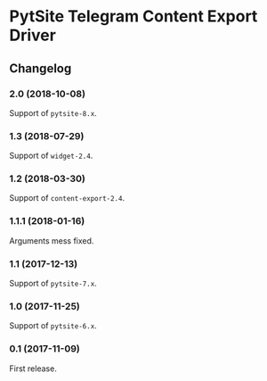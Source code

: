 # PytSite Telegram Content Export Driver


## Changelog


### 2.0 (2018-10-08)

Support of `pytsite-8.x`.


### 1.3 (2018-07-29)

Support of `widget-2.4`.


### 1.2 (2018-03-30)

Support of `content-export-2.4`.


### 1.1.1 (2018-01-16)

Arguments mess fixed.


### 1.1 (2017-12-13)

Support of `pytsite-7.x`.


### 1.0 (2017-11-25)

Support of `pytsite-6.x`.


### 0.1 (2017-11-09)

First release.
